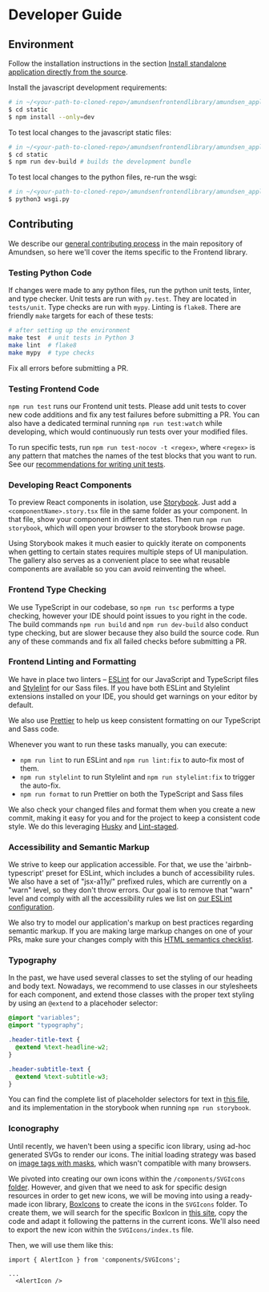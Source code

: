 # Developer Guide

## Environment

Follow the installation instructions in the section [Install standalone application directly from the source](https://github.com/amundsen-io/amundsen/blob/main/frontend/docs/installation.md#install-standalone-application-directly-from-the-source).

Install the javascript development requirements:

```bash
# in ~/<your-path-to-cloned-repo>/amundsenfrontendlibrary/amundsen_application
$ cd static
$ npm install --only=dev
```

To test local changes to the javascript static files:

```bash
# in ~/<your-path-to-cloned-repo>/amundsenfrontendlibrary/amundsen_application
$ cd static
$ npm run dev-build # builds the development bundle
```

To test local changes to the python files, re-run the wsgi:

```bash
# in ~/<your-path-to-cloned-repo>/amundsenfrontendlibrary/amundsen_application
$ python3 wsgi.py
```

## Contributing

We describe our [general contributing process](https://github.com/amundsen-io/amundsen/blob/main/CONTRIBUTING.md) in the main repository of Amundsen, so here we'll cover the items specific to the Frontend library.

### Testing Python Code

If changes were made to any python files, run the python unit tests, linter, and type checker. Unit tests are run with `py.test`. They are located in `tests/unit`. Type checks are run with `mypy`. Linting is `flake8`. There are friendly `make` targets for each of these tests:

```bash
# after setting up the environment
make test  # unit tests in Python 3
make lint  # flake8
make mypy  # type checks
```

Fix all errors before submitting a PR.

### Testing Frontend Code

`npm run test` runs our Frontend unit tests. Please add unit tests to cover new code additions and fix any test failures before submitting a PR. You can also have a dedicated terminal running `npm run test:watch` while developing, which would continuously run tests over your modified files.

To run specific tests, run `npm run test-nocov -t <regex>`, where `<regex>` is any pattern that matches the names of the test blocks that you want to run. See our [recommendations for writing unit tests](https://github.com/amundsen-io/amundsen/blob/main/frontend/docs/recommended_practices.md).

### Developing React Components

To preview React components in isolation, use [Storybook](https://storybook.js.org/). Just add a `<componentName>.story.tsx` file in the same folder as your component. In that file, show your component in different states. Then run `npm run storybook`, which will open your browser to the storybook browse page.

Using Storybook makes it much easier to quickly iterate on components when getting to certain states requires multiple steps of UI manipulation. The gallery also serves as a convenient place to see what reusable components are available so you can avoid reinventing the wheel.

### Frontend Type Checking

We use TypeScript in our codebase, so `npm run tsc` performs a type checking, however your IDE should point issues to you right in the code. The build commands `npm run build` and `npm run dev-build` also conduct type checking, but are slower because they also build the source code. Run any of these commands and fix all failed checks before submitting a PR.

### Frontend Linting and Formatting

We have in place two linters – [ESLint][eslint] for our JavaScript and TypeScript files and [Stylelint][stylelint] for our Sass files. If you have both ESLint and Stylelint extensions installed on your IDE, you should get warnings on your editor by default.

We also use [Prettier][prettier] to help us keep consistent formatting on our TypeScript and Sass code.

Whenever you want to run these tasks manually, you can execute:

- `npm run lint` to run ESLint and `npm run lint:fix` to auto-fix most of them.
- `npm run stylelint` to run Stylelint and `npm run stylelint:fix` to trigger the auto-fix.
- `npm run format` to run Prettier on both the TypeScript and Sass files

We also check your changed files and format them when you create a new commit, making it easy for you and for the project to keep a consistent code style. We do this leveraging [Husky][husky] and [Lint-staged][lint-staged].


### Accessibility and Semantic Markup

We strive to keep our application accessible. For that, we use the 'airbnb-typescript' preset for ESLint, which includes a bunch of accessibility rules. We also have a set of "jsx-a11y/" prefixed rules, which are currently on a "warn" level, so they don't throw errors. Our goal is to remove that "warn" level and comply with all the accessibility rules we list on [our ESLint configuration][eslintconfig].

We also try to model our application's markup on best practices regarding semantic markup. If you are making large markup changes on one of your PRs, make sure your changes comply with this [HTML semantics checklist][semanticchecklist].

### Typography

In the past, we have used several classes to set the styling of our heading and body text. Nowadays, we recommend to use classes in our stylesheets for each component, and extend those classes with the proper text styling by using an `@extend` to a placehoder selector:

```scss
@import "variables";
@import "typography";

.header-title-text {
  @extend %text-headline-w2;
}

.header-subtitle-text {
  @extend %text-subtitle-w3;
}
```

You can find the complete list of placeholder selectors for text in [this file](https://github.com/amundsen-io/amundsen/blob/main/frontend/amundsen_application/static/css/_typography-default.scss#L12), and its implementation in the storybook when running `npm run storybook`.

### Iconography

Until recently, we haven't been using a specific icon library, using ad-hoc generated SVGs to render our icons. The initial loading strategy was based on [image tags with masks](https://github.com/amundsen-io/amundsen/blob/main/frontend/amundsen_application/static/css/_icons-default.scss#L74), which wasn't compatible with many browsers.

We pivoted into creating our own icons within the `/components/SVGIcons` [folder](https://github.com/amundsen-io/amundsen/tree/main/frontend/amundsen_application/static/js/components/SVGIcons). However, and given that we need to ask for specific design resources in order to get new icons, we will be moving into using a ready-made icon library, [BoxIcons](https://boxicons.com/) to create the icons in the `SVGIcons` folder. To create them, we will search for the specific BoxIcon in [this site](https://reactsvgicons.com/boxicons?), copy the code and adapt it following the patterns in the current icons. We'll also need to export the new icon within the `SVGIcons/index.ts` file.

Then, we will use them like this:

```
import { AlertIcon } from 'components/SVGIcons';

...
  <AlertIcon />
```

[eslint]: https://eslint.org/
[eslintconfig]: https://github.com/amundsen-io/amundsen/blob/main/frontend/amundsen_application/static/package.json#L211
[stylelint]: https://stylelint.io/
[prettier]: https://prettier.io/
[husky]: https://github.com/typicode/husky
[lint-staged]: https://github.com/okonet/lint-staged
[typescript-issue]: https://github.com/amundsen-io/amundsen/issues/503
[airbnb-issue]: https://github.com/amundsen-io/amundsen/issues/502
[stylelint-issue]: https://github.com/amundsen-io/amundsen/issues/501
[semanticchecklist]: https://learn-the-web.algonquindesign.ca/topics/html-semantics-checklist/
[betterer]: https://github.com/phenomnomnominal/betterer
